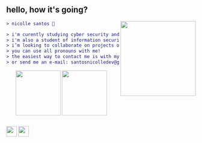 ## hello, how it's going?

<img align="right" height="200" src="https://media.giphy.com/media/Z96Ax1zh5aSsHczGve/giphy.gif"/>

```diff
> nicolle santos 🍄

> i'm curently studying cyber security and programming with python
> i'm also a student of information security at FATEC SCS
> i’m looking to collaborate on projects open source
> you can use all pronouns with me!
> the easiest way to contact me is with my socials that you can check bellow
> or send me an e-mail: santosnicolledev@gmail.com
```

<div>
  <a href="https://github.com/santosnicolle">
  <img align="left" height="120em" style="margin-left: 25px" src="https://github-readme-stats.vercel.app/api?username=santosnicolle&show_icons=true&theme=dark&include_all_commits=true&count_private=true"/>
  <img align="center" height="120em" src="https://github-readme-stats.vercel.app/api/top-langs/?username=santosnicolle&layout=compact&langs_count=7&theme=dark"/>
</div>
  
##
  
<div>
  <a href="https://www.linkedin.com/in/santosnicolle/" target="_blank"><img height="28em" src="https://img.shields.io/badge/LinkedIn-0077B5?style=flat&logo=linkedin&logoColor=white" target="_blank"></a>
  <a href="https://open.spotify.com/user/nicollxss?si=4309b8f7a1654b94" target="_blank"><img height="28em" src="https://img.shields.io/badge/Spotify-1ED760?&style=flat&logo=spotify&logoColor=white" target="_blank"></a>
  
</div>
